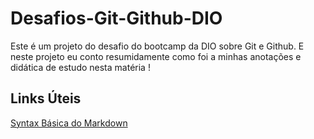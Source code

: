 # Desafios-Git-Github-DIO
Este é um projeto do desafio do bootcamp da DIO sobre Git e Github. E neste projeto eu conto resumidamente como foi a minhas anotações e didática de estudo nesta matéria !

## Links Úteis 
[Syntax Básica do Markdown](https://markdown.net.br/sintaxe-basica/)
